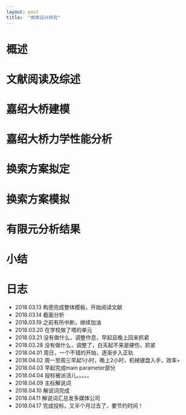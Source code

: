 ```yaml
---
layout: post
title:  "换索设计研究"
---
```


# 概述

# 文献阅读及综述

# 嘉绍大桥建模

# 嘉绍大桥力学性能分析

# 换索方案拟定

# 换索方案模拟

# 有限元分析结果

# 小结


# 日志

* 2018.03.13 构思完成整体模板，开始阅读文献
* 2018.03.14 截面分析
* 2018.03.19 之前有所中断，继续加油
* 2018.03.20 在学校做了塔的单元
* 2018.03.21 没有做什么，调整作息，早起且晚上回来抓紧
* 2018.03.28 没有做什么，调整了，白天起不来是硬伤，抓紧
* 2018.04.01 周日，一个不错的开始，逐渐步入正轨
* 2018.04.02 周一至周三早起1小时，晚上2小时，机械键盘入手，效率+
* 2018.04.03 早起完成main parameter部分
* 2018.04.04 投标被派活儿。。。。。
* 2018.04.09 主标解说词
* 2018.04.10 解说词完成
* 2018.04.11 解说词汇总发多媒体公司
* 2018.04.17 完成投标，又半个月过去了，要节约时间！
